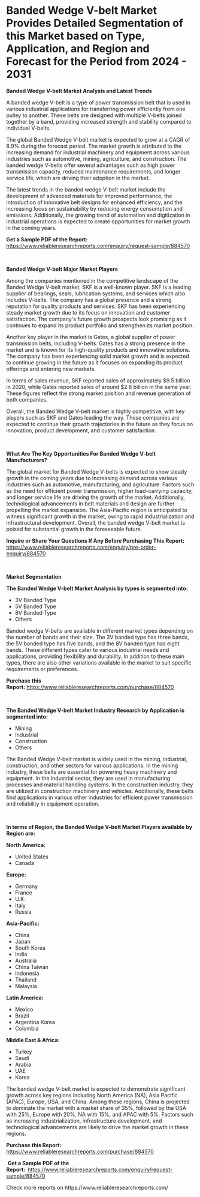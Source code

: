 <p><h1>Banded Wedge V-belt Market Provides Detailed Segmentation of this Market based on Type, Application, and Region and Forecast for the Period from 2024 - 2031</h1></p><p><strong>Banded Wedge V-belt Market Analysis and Latest Trends</strong></p>
<p><p>A banded wedge V-belt is a type of power transmission belt that is used in various industrial applications for transferring power efficiently from one pulley to another. These belts are designed with multiple V-belts joined together by a band, providing increased strength and stability compared to individual V-belts.</p><p>The global Banded Wedge V-belt market is expected to grow at a CAGR of 8.9% during the forecast period. The market growth is attributed to the increasing demand for industrial machinery and equipment across various industries such as automotive, mining, agriculture, and construction. The banded wedge V-belts offer several advantages such as high power transmission capacity, reduced maintenance requirements, and longer service life, which are driving their adoption in the market.</p><p>The latest trends in the banded wedge V-belt market include the development of advanced materials for improved performance, the introduction of innovative belt designs for enhanced efficiency, and the increasing focus on sustainability by reducing energy consumption and emissions. Additionally, the growing trend of automation and digitization in industrial operations is expected to create opportunities for market growth in the coming years.</p></p>
<p><strong>Get a Sample PDF of the Report:&nbsp;</strong> <a href="https://www.reliableresearchreports.com/enquiry/request-sample/884570">https://www.reliableresearchreports.com/enquiry/request-sample/884570</a></p>
<p>&nbsp;</p>
<p><strong>Banded Wedge V-belt Major Market Players</strong></p>
<p><p>Among the companies mentioned in the competitive landscape of the Banded Wedge V-belt market, SKF is a well-known player. SKF is a leading supplier of bearings, seals, lubrication systems, and services which also includes V-belts. The company has a global presence and a strong reputation for quality products and services. SKF has been experiencing steady market growth due to its focus on innovation and customer satisfaction. The company's future growth prospects look promising as it continues to expand its product portfolio and strengthen its market position.</p><p>Another key player in the market is Gates, a global supplier of power transmission belts, including V-belts. Gates has a strong presence in the market and is known for its high-quality products and innovative solutions. The company has been experiencing solid market growth and is expected to continue growing in the future as it focuses on expanding its product offerings and entering new markets.</p><p>In terms of sales revenue, SKF reported sales of approximately $9.5 billion in 2020, while Gates reported sales of around $2.8 billion in the same year. These figures reflect the strong market position and revenue generation of both companies.</p><p>Overall, the Banded Wedge V-belt market is highly competitive, with key players such as SKF and Gates leading the way. These companies are expected to continue their growth trajectories in the future as they focus on innovation, product development, and customer satisfaction.</p></p>
<p>&nbsp;</p>
<p><strong>What Are The Key Opportunities For Banded Wedge V-belt Manufacturers?</strong></p>
<p><p>The global market for Banded Wedge V-belts is expected to show steady growth in the coming years due to increasing demand across various industries such as automotive, manufacturing, and agriculture. Factors such as the need for efficient power transmission, higher load-carrying capacity, and longer service life are driving the growth of the market. Additionally, technological advancements in belt materials and design are further propelling the market expansion. The Asia-Pacific region is anticipated to witness significant growth in the market, owing to rapid industrialization and infrastructural development. Overall, the banded wedge V-belt market is poised for substantial growth in the foreseeable future.</p></p>
<p><strong>Inquire or Share Your Questions If Any Before Purchasing This Report:</strong> <a href="https://www.reliableresearchreports.com/enquiry/pre-order-enquiry/884570">https://www.reliableresearchreports.com/enquiry/pre-order-enquiry/884570</a></p>
<p>&nbsp;</p>
<p><strong>Market Segmentation</strong></p>
<p><strong>The Banded Wedge V-belt Market Analysis by types is segmented into:</strong></p>
<p><ul><li>3V Banded Type</li><li>5V Banded Type</li><li>8V Banded Type</li><li>Others</li></ul></p>
<p><p>Banded wedge V-belts are available in different market types depending on the number of bands and their size. The 3V banded type has three bands, the 5V banded type has five bands, and the 8V banded type has eight bands. These different types cater to various industrial needs and applications, providing flexibility and durability. In addition to these main types, there are also other variations available in the market to suit specific requirements or preferences.</p></p>
<p><strong>Purchase this Report:&nbsp;</strong><a href="https://www.reliableresearchreports.com/purchase/884570">https://www.reliableresearchreports.com/purchase/884570</a></p>
<p>&nbsp;</p>
<p><strong>The Banded Wedge V-belt Market Industry Research by Application is segmented into:</strong></p>
<p><ul><li>Mining</li><li>Industrial</li><li>Construction</li><li>Others</li></ul></p>
<p><p>The Banded Wedge V-belt market is widely used in the mining, industrial, construction, and other sectors for various applications. In the mining industry, these belts are essential for powering heavy machinery and equipment. In the industrial sector, they are used in manufacturing processes and material handling systems. In the construction industry, they are utilized in construction machinery and vehicles. Additionally, these belts find applications in various other industries for efficient power transmission and reliability in equipment operation.</p></p>
<p>&nbsp;</p>
<p><strong>In terms of Region, the Banded Wedge V-belt Market Players available by Region are:</strong></p>
<p>
    <p> <strong> North America: </strong>
        <ul>
            <li>United States</li>
            <li>Canada</li>
        </ul>
        </p> 
    <p> <strong> Europe: </strong>
        <ul>
            <li>Germany</li>
            <li>France</li>
            <li>U.K.</li>
            <li>Italy</li>
            <li>Russia</li>
        </ul>
        </p> 
    <p> <strong> Asia-Pacific: </strong>
        <ul>
            <li>China</li>
            <li>Japan</li>
            <li>South Korea</li>
            <li>India</li>
            <li>Australia</li>
            <li>China Taiwan</li>
            <li>Indonesia</li>
            <li>Thailand</li>
            <li>Malaysia</li>
        </ul>
        </p> 
    <p> <strong> Latin America: </strong>
        <ul>
            <li>Mexico</li>
            <li>Brazil</li>
            <li>Argentina Korea</li>
            <li>Colombia</li>
        </ul>
        </p> 
    <p> <strong> Middle East & Africa: </strong>
        <ul>
            <li>Turkey</li>
            <li>Saudi</li>
            <li>Arabia</li>
            <li>UAE</li>
            <li>Korea</li>
        </ul>
    </p>
    </p>
<p><p>The banded wedge V-belt market is expected to demonstrate significant growth across key regions including North America (NA), Asia Pacific (APAC), Europe, USA, and China. Among these regions, China is projected to dominate the market with a market share of 35%, followed by the USA with 25%, Europe with 20%, NA with 15%, and APAC with 5%. Factors such as increasing industrialization, infrastructure development, and technological advancements are likely to drive the market growth in these regions.</p></p>
<p><strong>Purchase this Report: </strong><a href="https://www.reliableresearchreports.com/purchase/884570">https://www.reliableresearchreports.com/purchase/884570</a></p>
<p>&nbsp;<strong>Get a Sample PDF of the Report:&nbsp;&nbsp;</strong><a href="https://www.reliableresearchreports.com/enquiry/request-sample/884570">https://www.reliableresearchreports.com/enquiry/request-sample/884570</a></p>
<p><strong></strong></p>
<p>Check more reports on https://www.reliableresearchreports.com/</p>
